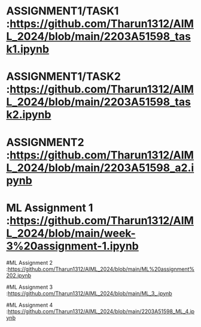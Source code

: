 # ASSIGNMENT1/TASK1 :https://github.com/Tharun1312/AIML_2024/blob/main/2203A51598_task1.ipynb
# ASSIGNMENT1/TASK2 :https://github.com/Tharun1312/AIML_2024/blob/main/2203A51598_task2.ipynb
# ASSIGNMENT2 :https://github.com/Tharun1312/AIML_2024/blob/main/2203A51598_a2.ipynb
# ML Assignment 1 :https://github.com/Tharun1312/AIML_2024/blob/main/week-3%20assignment-1.ipynb
#ML Assignment 2  :https://github.com/Tharun1312/AIML_2024/blob/main/ML%20assignment%202.ipynb

#ML Assignment 3  :https://github.com/Tharun1312/AIML_2024/blob/main/ML_3_.ipynb

#ML Assignment 4  :https://github.com/Tharun1312/AIML_2024/blob/main/2203A51598_ML_4.ipynb

